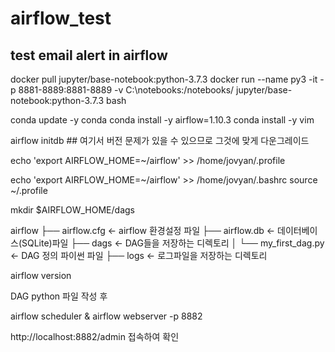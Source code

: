 # airflow_test
## test email alert in airflow

docker pull jupyter/base-notebook:python-3.7.3
docker run --name py3 -it -p 8881-8889:8881-8889 -v C:\notebooks\:/notebooks/ jupyter/base-notebook:python-3.7.3 bash

conda update -y conda
conda install -y airflow=1.10.3
conda install -y vim

airflow initdb      ##    여기서 버전 문제가 있을 수 있으므로 그것에 맞게 다운그레이드

echo 'export AIRFLOW_HOME=\~/airflow' >> /home/jovyan/.profile

echo 'export AIRFLOW_HOME=\~/airflow' >> /home/jovyan/.bashrc
source ~/.profile

mkdir $AIRFLOW_HOME/dags


airflow
├── airflow.cfg          <- airflow 환경설정 파일
├── airflow.db           <- 데이터베이스(SQLite)파일
├── dags                 <- DAG들을 저장하는 디렉토리
│   └── my_first_dag.py  <- DAG 정의 파이썬 파일
├── logs                 <- 로그파일을 저장하는 디렉토리

airflow version

DAG python 파일 작성 후 

airflow scheduler & airflow webserver -p 8882 

http://localhost:8882/admin 접속하여 확인
